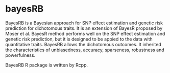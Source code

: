 # bayesRB
BayesRB is a Bayesian approach for SNP effect estimation and genetic risk prediction for dichotomous traits. It is an extension of BayesR proposed by Moser et al. BayesR method performs well on the SNP effect estimation and genetic risk prediction, but it is designed to be appied to the data with quantitative traits. BayesRB allows the dichotomous outcomes. It inherited the characteristics of unbiasedness, accuracy, sparseness, robustness and powerfulness. 

BayesRB R package is written by Rcpp.
